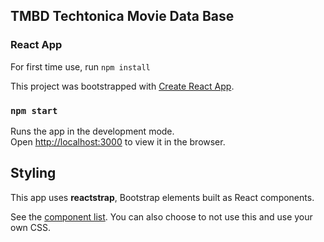 ## TMBD Techtonica Movie Data Base

### React App

For first time use, run `npm install`

This project was bootstrapped with [Create React App](https://github.com/facebook/create-react-app).

### `npm start`

Runs the app in the development mode.<br />
Open [http://localhost:3000](http://localhost:3000) to view it in the browser.

## Styling

This app uses **reactstrap**, Bootstrap elements built as React components.

See the [component list](https://reactstrap.github.io/components/alerts/). You can also choose to not use this and use your own CSS.
